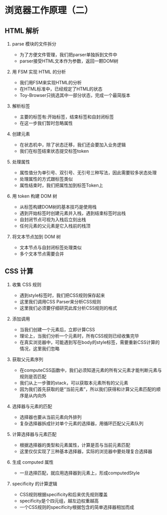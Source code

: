 # 浏览器工作原理（二）

## HTML 解析

1. parse 模块的文件拆分

   * 为了方便文件管理，我们把parser单独拆到文件中
   * parser接受HTML文本作为参数，返回一颗DOM树

2. 用 FSM 实现 HTML 的分析

   * 我们用FSM来实现HTML的分析
   * 在HTML标准中，已经规定了HTML的状态
   * Toy-Browser只挑选其中一部分状态，完成一个最简版本

3. 解析标签

   * 主要的标签有:开始标签，结束标签和自封闭标签
   * 在这一步我们暂时忽略属性

4. 创建元素

   * 在状态机中，除了状态迁移，我们还会要加入业务逻辑
   * 我们在标签结束状态提交标签token

5. 处理属性

   * 属性值分为单引号、双引号、无引号三种写法，因此需要较多状态处理
   * 处理属性的方式跟标签类似
   * 属性结束时，我们把属性加到标签Token上

6. 用 token 构建 DOM 树

   * 从标签构建DOM树的基本技巧是使用栈
   * 遇到开始标签时创建元素并入栈，遇到结束标签时出栈
   * 自封闭节点可视为入栈后立刻出栈
   * 任何元素的父元素是它入栈前的栈顶

7. 将文本节点加到 DOM 树

   * 文本节点与自封闭标签处理类似
   * 多个文本节点需要合并

## CSS 计算

1. 收集 CSS 规则

   * 遇到style标签时，我们把CSS规则保存起来
   * 这里我们调用CSS Parser来分析CSS规则
   * 这里我们必须要仔细研究此库分析CSS规则的格式

2. 添加调用

   * 当我们创建一个元素后，立即计算CSS
   * 理论上，当我们分析一个元素时，所有CSS规则已经收集完毕
   * 在真实浏览器中，可能遇到写在body的style标签，需要重新CSS计算的情况，这里我们忽略

3. 获取父元素序列

   * 在computeCSS函数中，我们必须知道元素的所有父元素才能判断元素与规则是否匹配
   * 我们从上一步骤的stack，可以获取本元素所有的父元素
   * 因为我们首先获取的是“当前元素”，所以我们获得和计算父元素匹配的顺序是从内向外

4. 选择器与元素的匹配

   * 选择器也要从当前元素向外排列
   * 复杂选择器拆成针对单个元素的选择器，用循环匹配父元素队列

5. 计算选择器与元素匹配

   * 根据选择器的类型和元素属性，计算是否与当前元素匹配
   * 这里仅仅实现了三种基本选择器，实际的浏览器中要处理复合选择器

6. 生成 computed 属性

   * 一旦选择匹配，就应用选择器到元素上，形成computedStyle

7. specificity 的计算逻辑

   * CSS规则根据specificity和后来优先规则覆盖
   * specificity是个四元组，越左边权重越高
   * 一个CSS规则的specificity根据包含的简单选择器相加而成
